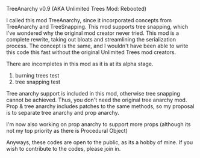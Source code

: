 TreeAnarchy v0.9 (AKA Unlimited Trees Mod: Rebooted)

I called this mod TreeAnarchy, since it incorporated concepts from TreeAnarchy and TreeSnapping. This mod supports tree snapping, which I've wondered why the original mod creator never tried.
This mod is a complete rewrite, taking out bloats and streamlining the serialization process. The concept is the same, and I wouldn't have been able to write this code this fast without the original Unlimited Trees mod creators.

There are incompletes in this mod as it is at its alpha stage.

1. burning trees test
2. tree snapping test

Tree anarchy support is included in this mod, otherwise tree snapping cannot be achieved. Thus, you don't need the original tree anarchy mod. Prop & tree anarchy includes patches to the same methods, so my proposal is to separate tree anarchy and prop anarchy.

I'm now also working on prop anarchy to support more props (although its not my top priority as there is Procedural Object)

Anyways, these codes are open to the public, as its a hobby of mine. If you wish to contribute to the codes, please join in.

